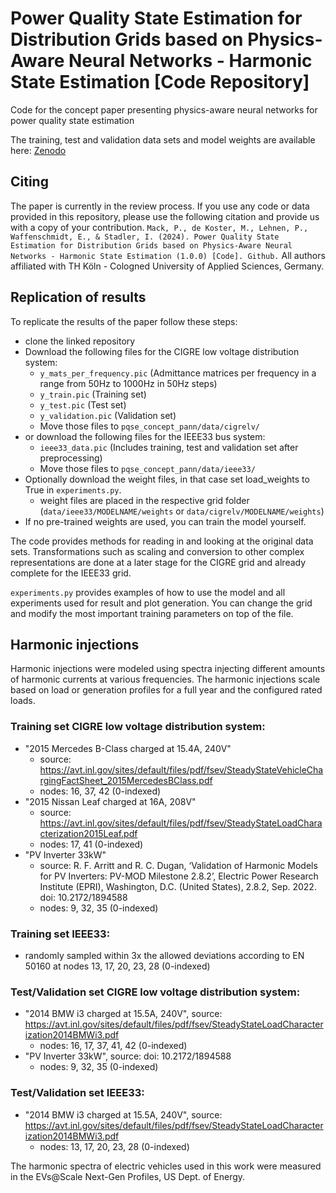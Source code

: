 # Power Quality State Estimation for Distribution Grids based on Physics-Aware Neural Networks - Harmonic State Estimation [Code Repository]
Code for the concept paper presenting physics-aware neural networks for power quality state estimation

The training, test and validation data sets and model weights are available here: [Zenodo](https://zenodo.org/records/11615206)

## Citing
The paper is currently in the review process. If you use any code or data provided in this repository, please use the following citation and provide us with a copy of your contribution.
```Mack, P., de Koster, M., Lehnen, P., Waffenschmidt, E., & Stadler, I. (2024). Power Quality State Estimation for Distribution Grids based on Physics-Aware Neural Networks - Harmonic State Estimation (1.0.0) [Code]. Github.```
All authors affiliated with  TH Köln - Cologned University of Applied Sciences, Germany.


## Replication of results
To replicate the results of the paper follow these steps:

- clone the linked repository
- Download the following files for the CIGRE low voltage distribution system:
  - `y_mats_per_frequency.pic` (Admittance matrices per frequency in a range from 50Hz to 1000Hz in 50Hz steps)
  - `y_train.pic` (Training set)
  - `y_test.pic` (Test set)
  - `y_validation.pic` (Validation set)
  - Move those files to `pqse_concept_pann/data/cigrelv/`
- or download the following files for the IEEE33 bus system:
  - `ieee33_data.pic` (Includes training, test and validation set after preprocessing)
  - Move those files to `pqse_concept_pann/data/ieee33/`
- Optionally download the weight files, in that case set load_weights to True in `experiments.py`.
  - weight files are placed in the respective grid folder (`data/ieee33/MODELNAME/weights` or `data/cigrelv/MODELNAME/weights`)
- If no pre-trained weights are used, you can train the model yourself. 

The code provides methods for reading in and looking at the original data sets. Transformations such as scaling and conversion to other complex representations are done at a later stage for the CIGRE grid and already complete for the IEEE33 grid.

`experiments.py` provides examples of how to use the model and all experiments used for result and plot generation.
You can change the grid and modify the most important training parameters on top of the file.

## Harmonic injections
Harmonic injections were modeled using spectra injecting different amounts of harmonic currents at various frequencies.
The harmonic injections scale based on load or generation profiles for a full year and the configured rated loads.

### Training set CIGRE low voltage distribution system:
- "2015 Mercedes B-Class charged at 15.4A, 240V"
  - source: https://avt.inl.gov/sites/default/files/pdf/fsev/SteadyStateVehicleChargingFactSheet_2015MercedesBClass.pdf
  - nodes: 16, 37, 42 (0-indexed)
- "2015 Nissan Leaf charged at 16A, 208V"
  - source: https://avt.inl.gov/sites/default/files/pdf/fsev/SteadyStateLoadCharacterization2015Leaf.pdf
  - nodes: 17, 41 (0-indexed)
- "PV Inverter 33kW"
  - source: R. F. Arritt and R. C. Dugan, ‘Validation of Harmonic Models for PV Inverters: PV-MOD Milestone 2.8.2’, Electric Power Research Institute (EPRI), Washington, D.C. (United States), 2.8.2, Sep. 2022. doi: 10.2172/1894588
  - nodes: 9, 32, 35 (0-indexed)
  
### Training set IEEE33:
- randomly sampled within 3x the allowed deviations according to EN 50160 at nodes 13, 17, 20, 23, 28 (0-indexed)
  
### Test/Validation set CIGRE low voltage distribution system: 
- "2014 BMW i3 charged at 15.5A, 240V", source: https://avt.inl.gov/sites/default/files/pdf/fsev/SteadyStateLoadCharacterization2014BMWi3.pdf
  - nodes: 16, 17, 37, 41, 42 (0-indexed)
- "PV Inverter 33kW", source: doi: 10.2172/1894588
  - nodes: 9, 32, 35 (0-indexed)

### Test/Validation set IEEE33: 
- "2014 BMW i3 charged at 15.5A, 240V", source: https://avt.inl.gov/sites/default/files/pdf/fsev/SteadyStateLoadCharacterization2014BMWi3.pdf
  - nodes: 13, 17, 20, 23, 28 (0-indexed)

The harmonic spectra of electric vehicles used in this work were measured in the EVs@Scale Next-Gen Profiles, US Dept. of Energy. 

